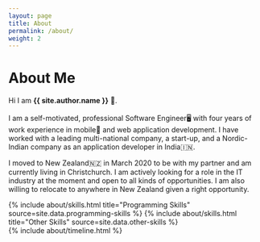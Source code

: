 ```yaml
---
layout: page
title: About
permalink: /about/
weight: 2
---
```


# **About Me**

Hi I am **{{ site.author.name }}** :wave:.<br><br>
I am a self-motivated, professional Software Engineer:desktop_computer: with four years of work experience in mobile:iphone: and web application development. I have worked with a leading multi-national company, a start-up, and a Nordic-Indian company as an application developer in India:india:.

I moved to New Zealand:new_zealand: in March 2020 to be with my partner and am currently living in Christchurch. I am actively looking for a role in the IT industry at the moment and open to all kinds of opportunities. I am also willing to relocate to anywhere in New Zealand given a right opportunity.

<div class="row">
{% include about/skills.html title="Programming Skills" source=site.data.programming-skills %}
{% include about/skills.html title="Other Skills" source=site.data.other-skills %}
</div>

<div class="row">
{% include about/timeline.html %}
</div>
